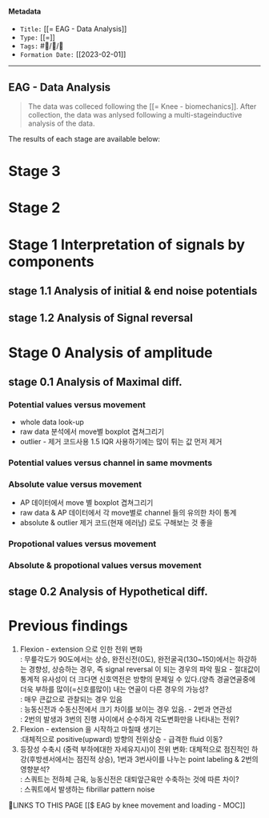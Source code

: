 #### Metadata 
-   `Title:` [[= EAG - Data Analysis]]
-   `Type:` [[=]]
-   `Tags:` #🧠️/📝️/🌱️ 
-   `Formation Date:` [[2023-02-01]]
---

## EAG - Data Analysis
>The data was colleced following the [[= Knee - biomechanics]].  After collection, the data was anlysed following a multi-stageinductive analysis of the data.

The results of each stage are available below:


# Stage 3
# Stage 2

# Stage 1 Interpretation of signals by components
## stage 1.1 Analysis of initial & end noise potentials

## stage 1.2 Analysis of Signal reversal


# Stage 0 Analysis of amplitude
## stage 0.1 Analysis of Maximal diff.

### Potential values versus movement 
  - whole data look-up
  - raw data 분석에서 move별 boxplot 겹쳐그리기
  - outlier - 제거 코드사용 1.5 IQR  사용하기에는 많이 튀는 값 먼저 제거

### Potential values versus channel in same movments

### Absolute value versus movement
  - AP 데이터에서 move 별 boxplot 겹쳐그리기
  - raw data & AP 데이터에서 각 move별로 channel 들의 유의한 차이 통계
  - absolute & outlier 제거 코드(현재 에러남) 로도 구해보는 것 좋을

### Propotional values versus movement

### Absolute & propotional values versus movement


## stage 0.2 Analysis of Hypothetical diff.


# Previous findings
1.  Flexion - extension 으로 인한 전위 변화  
    : 무릎각도가 90도에서는 상승, 완전신전(0도), 완전굴곡(130~150)에서는 하강하는 경향성, 상승하는 경우, 즉 signal reversal 이 되는 경우의 파악 필요 - 절대값이 통계적 유사성이 더 크다면 신호역전은 방향의 문제일 수 있다.(양측 경골연골중에 더욱 부하를 많이(=신호를많이) 내는 연골이 다른 경우의 가능성?  
    : 매우 큰값으로 관찰되는 경우 있음  
    : 능동신전과 수동신전에서 크기 차이를 보이는 경우 있음. - 2번과 연관성  
    : 2번의 발생과 3번의 진행 사이에서 순수하게 각도변화만을 나타내는 전위?
2.  Flexion - extension 을 시작하고 마칠때 생기는  
    :대체적으로 positive(upward) 방향의 전위상승 - 급격한 fluid 이동?
3.  등장성 수축시 (중력 부하에대한 자세유지시)이 전위 변화: 대체적으로 점진적인 하강(후방센서에서는 점진적 상승), 1번과 3번사이를 나누는 point labeling & 2번의 영향분석?  
    : 스쿼트는 전하체 근육, 능동신전은 대퇴앞근육만 수축하는 것에 따른 차이?  
    : 스쿼트에서 발생하는 fibrillar pattern noise


🔗LINKS TO THIS PAGE
[[$ EAG by knee movement and loading - MOC]]